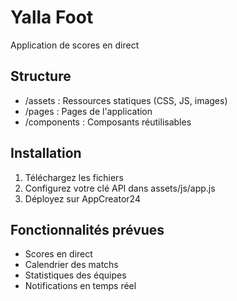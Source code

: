 # Yalla Foot
Application de scores en direct

## Structure
- /assets : Ressources statiques (CSS, JS, images)
- /pages : Pages de l'application
- /components : Composants réutilisables

## Installation
1. Téléchargez les fichiers
2. Configurez votre clé API dans assets/js/app.js
3. Déployez sur AppCreator24

## Fonctionnalités prévues
- Scores en direct
- Calendrier des matchs
- Statistiques des équipes
- Notifications en temps réel